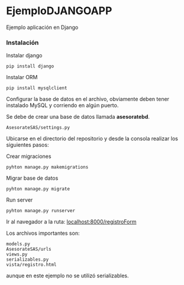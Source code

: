 # EjemploDJANGOAPP
Ejemplo aplicación en Django

### Instalación

Instalar django

```shell
pip install django
```

Instalar ORM

```shell
pip install mysqlclient
```

Configurar la base de datos en el archivo, obviamente deben tener instalado MySQL y corriendo en algún puerto.

Se debe de crear una base de datos llamada **asesoratebd**.

```
AsesorateSAS/settings.py
```

Ubicarse en el directorio del repositorio y desde la consola realizar los siguientes pasos:

Crear migraciones

```shell
pyhton manage.py makemigrations
```

Migrar base de datos

```shell
pyhton manage.py migrate
```

Run server

```shell
pyhton manage.py runserver
```

Ir al navegador a la ruta:
<localhost:8000/registroForm>

Los archivos importantes son:

```
models.py
AsesorateSAS/urls
views.py
serializables.py
vista/registro.html
```

aunque en este ejemplo no se utilizó serializables.